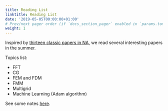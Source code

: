 ```yaml
---
title: Reading List
linktitle: Reading List
date: '2019-05-05T00:00:00+01:00'
# Prev/next pager order (if `docs_section_pager` enabled in `params.toml`)
weight: 1
---
```


Inspired by [thirteen classic papers in NA](https://people.maths.ox.ac.uk/trefethen/classic_papers.txt), we read several interesting papers in the summer. 

Topics list:
- FFT
- CG
- FEM and FDM
- FMM
- Multigrid
- Machine Learning (Adam algorithm)

See some notes [here](https://drive.google.com/drive/folders/1Ak3aHT2Y_WG_S5_T4OWi091tiXob8MdN?usp=sharing).

